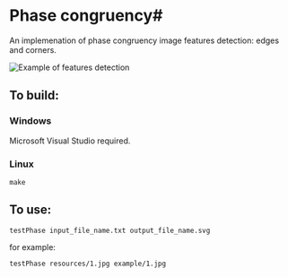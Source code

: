 # Phase congruency#

An implemenation of phase congruency image features detection: edges and corners.

![Example of features detection](/example/1.jpg)

## To build: ##

### Windows ###

Microsoft Visual Studio required.

### Linux ###

    make

## To use: ##

    testPhase input_file_name.txt output_file_name.svg

for example:

    testPhase resources/1.jpg example/1.jpg